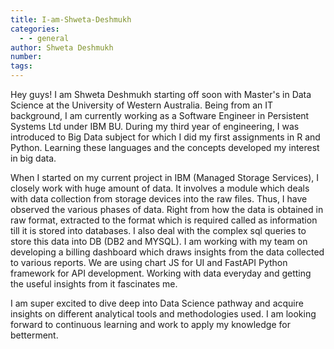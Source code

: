 ```yaml
---
title: I-am-Shweta-Deshmukh
categories:
  - - general
author: Shweta Deshmukh
number:
tags:
---
```


Hey guys! I am Shweta Deshmukh starting off soon with Master's in Data Science at the University of Western Australia. Being from an IT background, I am currently working as a Software Engineer in Persistent Systems Ltd under IBM BU. During my third year of engineering, I was introduced to Big Data subject for which I did my first assignments in R and Python. Learning these languages and the concepts developed my interest in big data.

When I started on my current project in IBM (Managed Storage Services), I closely work with huge amount of data. It involves a module which deals with data collection from storage devices into the raw files. Thus, I have observed the various phases of data. Right from how the data is obtained in raw format, extracted to the format which is required called as information till it is stored into databases. I also deal with the complex sql queries to store this data into DB (DB2 and MYSQL). I am working with my team on developing a billing dashboard which draws insights from the data collected to various reports. We are using chart JS for UI and FastAPI Python framework for API development. Working with data everyday and getting the useful insights from it fascinates me.

I am super excited to dive deep into Data Science pathway and acquire insights on different analytical tools and methodologies used. I am looking forward to continuous learning and work to apply my knowledge for betterment.
